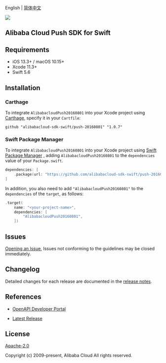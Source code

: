 English | [简体中文](README-CN.md)

![](https://aliyunsdk-pages.alicdn.com/icons/AlibabaCloud.svg)

## Alibaba Cloud Push SDK for Swift

## Requirements

- iOS 13.3+ / macOS 10.15+
- Xcode 11.3+
- Swift 5.6

## Installation

### Carthage

To integrate `AlibabacloudPush20160801` into your Xcode project using [Carthage](https://github.com/Carthage/Carthage), specify it in your `Cartfile`:

```ogdl
github "alibabacloud-sdk-swift/push-20160801" "1.0.7"
```

### Swift Package Manager

To integrate `AlibabacloudPush20160801` into your Xcode project using [Swift Package Manager](https://swift.org/package-manager/) , adding `AlibabacloudPush20160801` to the `dependencies` value of your `Package.swift`.

```swift
dependencies: [
    .package(url: "https://github.com/alibabacloud-sdk-swift/push-20160801.git", from: "1.0.7")
]
```

In addition, you also need to add `"AlibabacloudPush20160801"` to the `dependencies` of the `target`, as follows:

```swift
.target(
    name: "<your-project-name>",
    dependencies: [
        "AlibabacloudPush20160801",
    ])
```

## Issues

[Opening an Issue](https://github.com/alibabacloud-sdk-swift/push-20160801/issues/new), Issues not conforming to the guidelines may be closed immediately.

## Changelog

Detailed changes for each release are documented in the [release notes](./ChangeLog.txt).

## References

* [OpenAPI Developer Portal](https://next.api.alibabacloud.com/home)
- [Latest Release](https://github.com/alibabacloud-sdk-swift/push-20160801)

## License

[Apache-2.0](http://www.apache.org/licenses/LICENSE-2.0)

Copyright (c) 2009-present, Alibaba Cloud All rights reserved.
